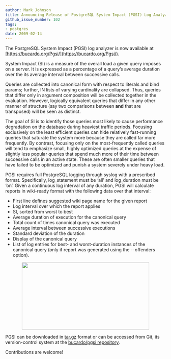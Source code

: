 ```yaml
---
author: Mark Johnson
title: Announcing Release of PostgreSQL System Impact (PGSI) Log Analyzer
github_issue_number: 102
tags:
- postgres
date: 2009-02-14
---
```


The PostgreSQL System Impact (PGSI) log analyzer is now available at [https://bucardo.org/Pgsi/](https://bucardo.org/Pgsi/).

System Impact (SI) is a measure of the overall load a given query imposes on a
server. It is expressed as a percentage of a query’s average duration over the
its average interval between successive calls.

Queries are collected into canonical form with respect to literals and bind
params; further, IN lists of varying cardinality are collapsed. Thus, queries
that differ only in argument composition will be collected together in the
evaluation. However, logically equivalent queries that differ in any other
manner of structure (say two comparisons between **and** that are transposed) will
be seen as distinct.

The goal of SI is to identify those queries most likely to cause performance
degradation on the database during heaviest traffic periods. Focusing
exclusively on the least efficient queries can hide relatively fast-running
queries that saturate the system more because they are called far more
frequently. By contrast, focusing only on the most-frequently called queries
will tend to emphasize small, highly optimized queries at the expense of
slightly less popular queries that spend much more of their time between
successive calls in an active state. These are often smaller queries that have
failed to be optimized and punish a system severely under heavy load.

PGSI requires full PostgreSQL logging through syslog with a prescribed format.
Specifically, log_statement must be ‘all’ and log_duration must be ‘on’. Given
a continuous log interval of any duration, PGSI will calculate reports in
wiki-ready format with the following data over that interval:

- First line defines suggested wiki page name for the given report
- Log interval over which the report applies
- SI, sorted from worst to best
- Average duration of execution for the canonical query
- Total count of times canonical query was executed
- Average interval between successive executions
- Standard deviation of the duration
- Display of the canonical query
- List of log entries for best- and worst-duration instances of the canonical query (only if report was generated using the --offenders option).

<a href="https://3.bp.blogspot.com/_VJwpFgQYUQ4/SZci40TaGkI/AAAAAAAAAAU/0UapXcaoFZk/s1600-h/pgsi.jpg" onblur="try {parent.deselectBloggerImageGracefully();} catch(e) {}"><img alt="" border="0" id="BLOGGER_PHOTO_ID_5302745445760113218" src="/blog/2009/02/announcing-release-of-postgresql-system/image-0.jpeg" style="display:block; margin:0px auto 10px; text-align:center;cursor:pointer; cursor:hand;width: 400px; height: 211px;"/></a>

PGSI can be downloaded in [tar.gz](https://bucardo.org/downloads/pgsi-1.1.1.tar.gz) format or can
be accessed from Git, its version-control system at the [bucardo/pgsi repository](https://github.com/bucardo/pgsi).

Contributions are welcome!
